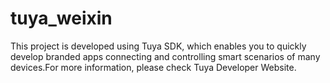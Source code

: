 # tuya_weixin
This project is developed using Tuya SDK, which enables you to quickly develop branded apps connecting and controlling smart scenarios of many devices.For more information, please check Tuya Developer Website.
